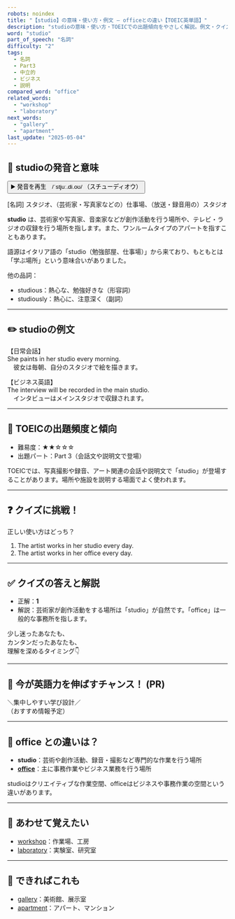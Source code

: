 ```yaml
---
robots: noindex
title: "【studio】の意味・使い方・例文 ― officeとの違い【TOEIC英単語】"
description: "studioの意味・使い方・TOEICでの出題傾向をやさしく解説。例文・クイズ付きでofficeとの違いもわかりやすく学べます。"
word: "studio"
part_of_speech: "名詞"
difficulty: "2"
tags:
  - 名詞
  - Part3
  - 中立的
  - ビジネス
  - 説明
compared_word: "office"
related_words:
  - "workshop"
  - "laboratory"
next_words:
  - "gallery"
  - "apartment"
last_update: "2025-05-04"
---
```


## 🔰 studioの発音と意味

<button class="play-audio" onclick="playTTS('studio')">
  <span class="play-audio-main">
    ▶️ 発音を再生　/ˈstjuː.di.oʊ/
  </span>
  <span class="play-audio-sub">
    （スチューディオウ）
  </span>
</button>

[名詞] スタジオ、（芸術家・写真家などの）仕事場、（放送・録音用の）スタジオ

**studio** は、芸術家や写真家、音楽家などが創作活動を行う場所や、テレビ・ラジオの収録を行う場所を指します。また、ワンルームタイプのアパートを指すこともあります。

語源はイタリア語の「studio（勉強部屋、仕事場）」から来ており、もともとは「学ぶ場所」という意味合いがありました。

他の品詞：  
- studious：熱心な、勉強好きな（形容詞）
- studiously：熱心に、注意深く（副詞）

---

## ✏️ studioの例文

【日常会話】  
She paints in her studio every morning.  
　彼女は毎朝、自分のスタジオで絵を描きます。

【ビジネス英語】  
The interview will be recorded in the main studio.  
　インタビューはメインスタジオで収録されます。

---

## 🎯 TOEICの出題頻度と傾向

- 難易度：★★☆☆☆
- 出題パート：Part 3（会話文や説明文で登場）

TOEICでは、写真撮影や録音、アート関連の会話や説明文で「studio」が登場することがあります。場所や施設を説明する場面でよく使われます。

---

## ❓ クイズに挑戦！

正しい使い方はどっち？

1. The artist works in her studio every day.  
2. The artist works in her office every day.

---

## ✅ クイズの答えと解説

- 正解：**1**
- 解説：芸術家が創作活動をする場所は「studio」が自然です。「office」は一般的な事務所を指します。

少し迷ったあなたも、  
カンタンだったあなたも、  
理解を深めるタイミング👇️

---

## 🚀 今が英語力を伸ばすチャンス！ (PR)

<div class="info-center">
＼集中しやすい学び設計／<br>  
（おすすめ情報予定）
</div>

---

## 🤔  office との違いは？

- **studio**：芸術や創作活動、録音・撮影など専門的な作業を行う場所
- **[office](/word/office)**：主に事務作業やビジネス業務を行う場所

studioはクリエイティブな作業空間、officeはビジネスや事務作業の空間という違いがあります。

---

## 🧩 あわせて覚えたい

- [workshop](/word/workshop)：作業場、工房
- [laboratory](/word/laboratory)：実験室、研究室

---

## 📖 できればこれも

- [gallery](/word/gallery)：美術館、展示室
- [apartment](/word/apartment)：アパート、マンション

<!-- cvid: aid07_bid38 -->
